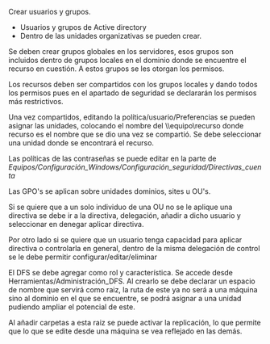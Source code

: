 Crear usuarios y grupos.
+ Usuarios y grupos de Active directory
+ Dentro de las unidades organizativas se pueden crear.

Se deben crear grupos globales en los servidores, esos grupos son incluidos dentro de grupos locales en el dominio donde se encuentre el recurso en cuestión. A estos grupos se les otorgan los permisos.

Los recursos deben ser compartidos con los grupos locales y dando todos los permisos pues en el apartado de seguridad se declararán los permisos más restrictivos.

Una vez compartidos, editando la política/usuario/Preferencias se pueden asignar las unidades, colocando el nombre del \\\\equipo\\recurso
donde recurso es el nombre que se dio una vez se compartió. Se debe seleccionar una unidad donde se encontrará el recurso.

Las políticas de las contraseñas se puede editar en la parte de *Equipos/Configuración_Windows/Configuración_seguridad/Directivas_cuenta*

Las GPO's se aplican sobre unidades dominios, sites u OU's.

Si se quiere que a un solo individuo de una OU no se le aplique una directiva se debe ir a la directiva, delegación, añadir a dicho usuario y seleccionar en denegar aplicar directiva.

Por otro lado si se quiere que un usuario tenga capacidad para aplicar directiva o controlarla en general, dentro de la misma delegación de control se le debe permitir configurar/editar/eliminar

El DFS se debe agregar como rol y característica. Se accede desde Herramientas/Administración_DFS. Al crearlo se debe declarar un espacio de nombre que servirá como raiz, la ruta de este ya no será a una máquina sino al dominio en el que se encuentre, se podrá asignar a una unidad pudiendo ampliar el potencial de este.

Al añadir carpetas a esta raiz se puede activar la replicación, lo que permite que lo que se edite desde una máquina se vea reflejado en las demás.